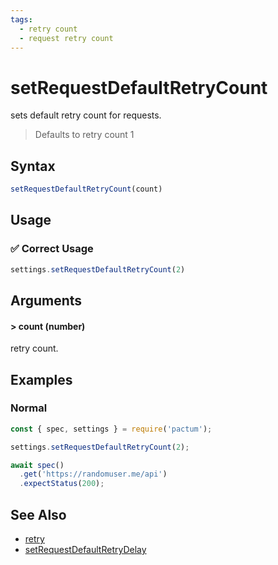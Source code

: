 ```yaml
---
tags:
  - retry count
  - request retry count
---
```


# setRequestDefaultRetryCount

sets default retry count for requests.

> Defaults to retry count 1

## Syntax

```js
setRequestDefaultRetryCount(count)
```

## Usage

### ✅  Correct Usage

```js
settings.setRequestDefaultRetryCount(2)
```

## Arguments

#### > count (number)

retry count.

## Examples

### Normal

```js
const { spec, settings } = require('pactum');

settings.setRequestDefaultRetryCount(2);

await spec()
  .get('https://randomuser.me/api')
  .expectStatus(200);
```

## See Also

- [retry](/api/requests/retry)
- [setRequestDefaultRetryDelay](/api/settings/setRequestDefaultRetryDelay)